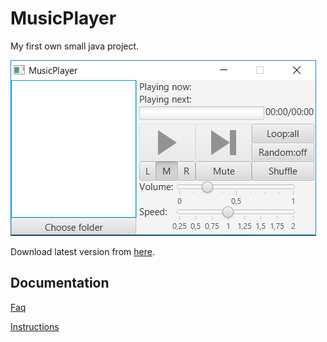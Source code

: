 # MusicPlayer

My first own small java project.

![alt text](https://github.com/Jeeses313/MusicPlayer/blob/master/documentation/picture.png "Picture of the app")

Download latest version from [here](https://github.com/Jeeses313/MusicPlayer/releases/latest/download/MusicPlayer.jar).

## Documentation

[Faq](https://github.com/Jeeses313/MusicPlayer/blob/master/documentation/faq.md)

[Instructions](https://github.com/Jeeses313/MusicPlayer/blob/master/documentation/instructions.md)